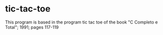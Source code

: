 # tic-tac-toe

This program is based in the program tic tac toe of the book "C Completo e Total"; 1991; pages 117-119

